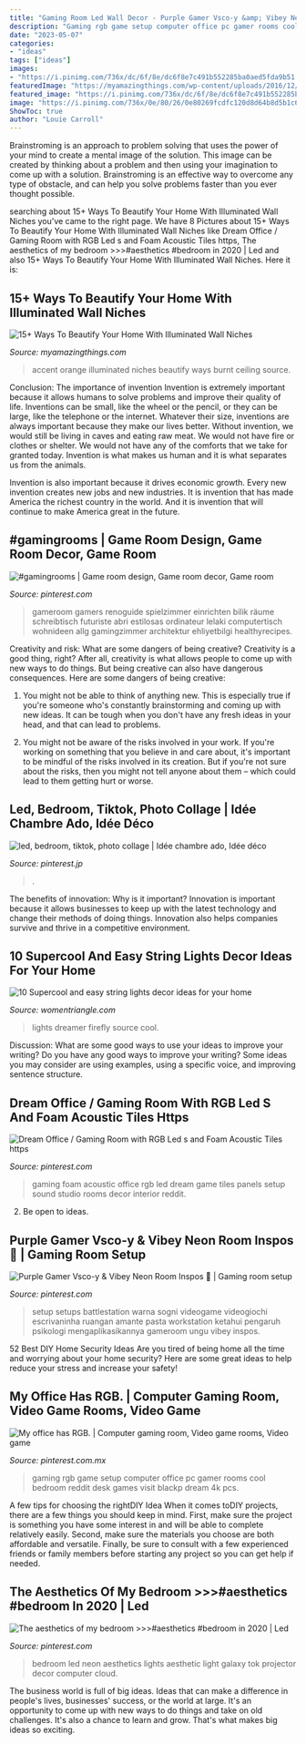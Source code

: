 ```yaml
---
title: "Gaming Room Led Wall Decor - Purple Gamer Vsco-y &amp; Vibey Neon Room Inspos ️👀"
description: "Gaming rgb game setup computer office pc gamer rooms cool bedroom reddit desk games visit blackp dream 4k pcs"
date: "2023-05-07"
categories:
- "ideas"
tags: ["ideas"]
images:
- "https://i.pinimg.com/736x/dc/6f/8e/dc6f8e7c491b552285ba0aed5fda9b51.jpg"
featuredImage: "https://myamazingthings.com/wp-content/uploads/2016/12/burnt-orange-sofa-Family-Room-Contemporary-with-accent-wall-ceiling-lighting.jpg"
featured_image: "https://i.pinimg.com/736x/dc/6f/8e/dc6f8e7c491b552285ba0aed5fda9b51.jpg"
image: "https://i.pinimg.com/736x/0e/80/26/0e80269fcdfc120d8d64b8d5b1c6bce0.jpg"
ShowToc: true
author: "Louie Carroll"
---
```



Brainstroming is an approach to problem solving that uses the power of your mind to create a mental image of the solution. This image can be created by thinking about a problem and then using your imagination to come up with a solution. Brainstroming is an effective way to overcome any type of obstacle, and can help you solve problems faster than you ever thought possible.

	

		
searching about 15+ Ways To Beautify Your Home With Illuminated Wall Niches you've came to the right page. We have 8 Pictures about 15+ Ways To Beautify Your Home With Illuminated Wall Niches like Dream Office / Gaming Room with RGB Led s and Foam Acoustic Tiles https, The aesthetics of my bedroom &gt;&gt;&gt;#aesthetics #bedroom in 2020 | Led and also 15+ Ways To Beautify Your Home With Illuminated Wall Niches. Here it is:
		
    
## 15+ Ways To Beautify Your Home With Illuminated Wall Niches

<img loading=lazy src="https://myamazingthings.com/wp-content/uploads/2016/12/burnt-orange-sofa-Family-Room-Contemporary-with-accent-wall-ceiling-lighting.jpg" onerror="this.onerror=null;this.src='https://tse4.mm.bing.net/th?id=OIP.TLmlyjmzHKGMwvJYCYYmkQHaE8&amp;pid=15.1';" alt="15+ Ways To Beautify Your Home With Illuminated Wall Niches">

_Source: myamazingthings.com_

>accent orange illuminated niches beautify ways burnt ceiling source. 

	

Conclusion: The importance of invention
Invention is extremely important because it allows humans to solve problems and improve their quality of life. Inventions can be small, like the wheel or the pencil, or they can be large, like the telephone or the internet. Whatever their size, inventions are always important because they make our lives better.
Without invention, we would still be living in caves and eating raw meat. We would not have fire or clothes or shelter. We would not have any of the comforts that we take for granted today. Invention is what makes us human and it is what separates us from the animals.

Invention is also important because it drives economic growth. Every new invention creates new jobs and new industries. It is invention that has made America the richest country in the world. And it is invention that will continue to make America great in the future.

    
## #gamingrooms | Game Room Design, Game Room Decor, Game Room

<img loading=lazy src="https://i.pinimg.com/736x/49/68/d9/4968d907e8ae11ddb1326b5a0ba22a50.jpg" onerror="this.onerror=null;this.src='https://tse1.mm.bing.net/th?id=OIP.lYSFDXoruUzK4vbnQ9SLDAHaLF&amp;pid=15.1';" alt="#gamingrooms | Game room design, Game room decor, Game room">

_Source: pinterest.com_

>gameroom gamers renoguide spielzimmer einrichten bilik räume schreibtisch futuriste abri estilosas ordinateur lelaki computertisch wohnideen allg gamingzimmer architektur ehliyetbilgi healthyrecipes. 

	

Creativity and risk: What are some dangers of being creative?
Creativity is a good thing, right? After all, creativity is what allows people to come up with new ways to do things. But being creative can also have dangerous consequences. Here are some dangers of being creative:
1) You might not be able to think of anything new. This is especially true if you're someone who's constantly brainstorming and coming up with new ideas. It can be tough when you don't have any fresh ideas in your head, and that can lead to problems.

2) You might not be aware of the risks involved in your work. If you're working on something that you believe in and care about, it's important to be mindful of the risks involved in its creation. But if you're not sure about the risks, then you might not tell anyone about them – which could lead to them getting hurt or worse.

    
## Led, Bedroom, Tiktok, Photo Collage | Idée Chambre Ado, Idée Déco

<img loading=lazy src="https://i.pinimg.com/736x/3e/4b/2c/3e4b2c3b4cd8ef009a5cc16f55200eb2.jpg" onerror="this.onerror=null;this.src='https://tse4.mm.bing.net/th?id=OIP.pcAhkHe53vztUeVe5u_BqAHaJ3&amp;pid=15.1';" alt="led, bedroom, tiktok, photo collage | Idée chambre ado, Idée déco">

_Source: pinterest.jp_

>. 

	

The benefits of innovation: Why is it important?
Innovation is important because it allows businesses to keep up with the latest technology and change their methods of doing things. Innovation also helps companies survive and thrive in a competitive environment.

    
## 10 Supercool And Easy String Lights Decor Ideas For Your Home

<img loading=lazy src="https://www.womentriangle.com/wp-content/uploads/2016/12/dreamer-firefly-lights.jpg" onerror="this.onerror=null;this.src='https://tse1.mm.bing.net/th?id=OIP.cLB63p2RkpDE3H4L3zq04AHaKF&amp;pid=15.1';" alt="10 Supercool and easy string lights decor ideas for your home">

_Source: womentriangle.com_

>lights dreamer firefly source cool. 

	

Discussion: What are some good ways to use your ideas to improve your writing?
Do you have any good ways to improve your writing? Some ideas you may consider are using examples, using a specific voice, and improving sentence structure.

    
## Dream Office / Gaming Room With RGB Led S And Foam Acoustic Tiles Https

<img loading=lazy src="https://i.pinimg.com/736x/dc/6f/8e/dc6f8e7c491b552285ba0aed5fda9b51.jpg" onerror="this.onerror=null;this.src='https://tse3.mm.bing.net/th?id=OIP.vYZ5KC0gmZbVEHzNgNko_gHaEK&amp;pid=15.1';" alt="Dream Office / Gaming Room with RGB Led s and Foam Acoustic Tiles https">

_Source: pinterest.com_

>gaming foam acoustic office rgb led dream game tiles panels setup sound studio rooms decor interior reddit. 

	

2. Be open to ideas.

    
## Purple Gamer Vsco-y &amp; Vibey Neon Room Inspos ️👀 | Gaming Room Setup

<img loading=lazy src="https://i.pinimg.com/736x/0e/80/26/0e80269fcdfc120d8d64b8d5b1c6bce0.jpg" onerror="this.onerror=null;this.src='https://tse1.mm.bing.net/th?id=OIP.jVlMMMUbyHNhOJKyjQBNAQHaOA&amp;pid=15.1';" alt="Purple Gamer Vsco-y &amp; Vibey Neon Room Inspos ️👀 | Gaming room setup">

_Source: pinterest.com_

>setup setups battlestation warna sogni videogame videogiochi escrivaninha ruangan amante pasta workstation ketahui pengaruh psikologi mengaplikasikannya gameroom ungu vibey inspos. 

	

52 Best DIY Home Security Ideas
Are you tired of being home all the time and worrying about your home security? Here are some great ideas to help reduce your stress and increase your safety!

    
## My Office Has RGB. | Computer Gaming Room, Video Game Rooms, Video Game

<img loading=lazy src="https://i.pinimg.com/736x/e0/4f/b9/e04fb91a46045d2a1957a808be2b2deb.jpg" onerror="this.onerror=null;this.src='https://tse1.mm.bing.net/th?id=OIP.Foq0Q8Va-CZq-E2TYNdJvAHaJ3&amp;pid=15.1';" alt="My office has RGB. | Computer gaming room, Video game rooms, Video game">

_Source: pinterest.com.mx_

>gaming rgb game setup computer office pc gamer rooms cool bedroom reddit desk games visit blackp dream 4k pcs. 

	

A few tips for choosing the rightDIY Idea
When it comes toDIY projects, there are a few things you should keep in mind. First, make sure the project is something you have some interest in and will be able to complete relatively easily. Second, make sure the materials you choose are both affordable and versatile. Finally, be sure to consult with a few experienced friends or family members before starting any project so you can get help if needed.

    
## The Aesthetics Of My Bedroom &gt;&gt;&gt;#aesthetics #bedroom In 2020 | Led

<img loading=lazy src="https://i.pinimg.com/736x/8a/3b/ce/8a3bce7022cb471dc6ac88dc53e53ab2.jpg" onerror="this.onerror=null;this.src='https://tse1.mm.bing.net/th?id=OIP.1qDH_PIF_51RDa2B4lK6_wHaNK&amp;pid=15.1';" alt="The aesthetics of my bedroom &gt;&gt;&gt;#aesthetics #bedroom in 2020 | Led">

_Source: pinterest.com_

>bedroom led neon aesthetics lights aesthetic light galaxy tok projector decor computer cloud. 

	

The business world is full of big ideas. Ideas that can make a difference in people's lives, businesses' success, or the world at large. It's an opportunity to come up with new ways to do things and take on old challenges. It's also a chance to learn and grow. That's what makes big ideas so exciting.

